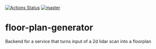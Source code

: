 [![Actions Status](https://github.com/tsteffek/floor-plan-generator/workflows/Tests/badge.svg)](https://github.com/tsteffek/floor-plan-generator/actions)
[![master](https://codecov.io/gh/tsteffek/floor-plan-generator/branch/master/graph/badge.svg?token=i6LwRB7f1F)](https://codecov.io/gh/tsteffek/floor-plan-generator)

# floor-plan-generator
Backend for a service that turns input of a 2d lidar scan into a floorplan
